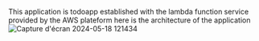 This application is todoapp established with the lambda function service provided by the AWS plateform here is the architecture of the application 
![Capture d'écran 2024-05-18 121434](https://github.com/Harouy/ServerlessAWSapp/assets/114831817/04e3177b-fd51-4f26-bc57-5ffdd9018c2e)

